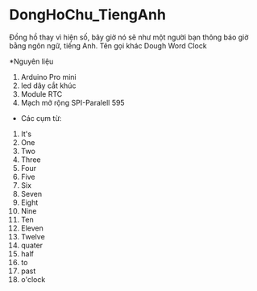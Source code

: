 DongHoChu_TiengAnh
==================

Đồng hồ thay vì hiện số, bây giờ nó sẽ như một người bạn thông báo giờ bằng ngôn ngữ, tiếng Anh.
Tên gọi khác Dough Word Clock 

*Nguyên liệu
1. Arduino Pro mini 
2. led dây cắt khúc 
3. Module RTC 
4. Mạch mở rộng SPI-Paralell 595

* Các cụm từ: 
1. It's 
2. One
3. Two
4. Three 
5. Four 
6. Five 
7. Six 
8. Seven
9. Eight
10. Nine
11. Ten
12. Eleven 
13. Twelve 
14. quater 
15. half
16. to
17. past 
18. o'clock 
